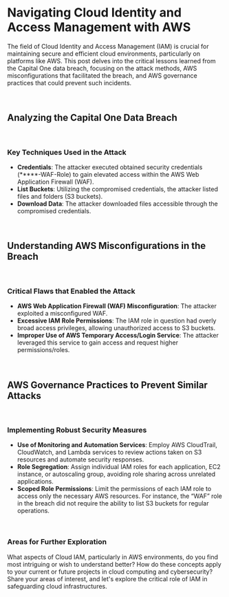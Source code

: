 # Navigating Cloud Identity and Access Management with AWS

The field of Cloud Identity and Access Management (IAM) is crucial for maintaining secure and efficient cloud environments, particularly on platforms like AWS. This post delves into the critical lessons learned from the Capital One data breach, focusing on the attack methods, AWS misconfigurations that facilitated the breach, and AWS governance practices that could prevent such incidents.

<br>

## Analyzing the Capital One Data Breach

<br>

### Key Techniques Used in the Attack

- **Credentials**: The attacker executed obtained security credentials (*****-WAF-Role) to gain elevated access within the AWS Web Application Firewall (WAF).
- **List Buckets**: Utilizing the compromised credentials, the attacker listed files and folders (S3 buckets).
- **Download Data**: The attacker downloaded files accessible through the compromised credentials.

<br>

## Understanding AWS Misconfigurations in the Breach

<br>

### Critical Flaws that Enabled the Attack

- **AWS Web Application Firewall (WAF) Misconfiguration**: The attacker exploited a misconfigured WAF.
- **Excessive IAM Role Permissions**: The IAM role in question had overly broad access privileges, allowing unauthorized access to S3 buckets.
- **Improper Use of AWS Temporary Access/Login Service**: The attacker leveraged this service to gain access and request higher permissions/roles.

<br>

## AWS Governance Practices to Prevent Similar Attacks

<br>

### Implementing Robust Security Measures

- **Use of Monitoring and Automation Services**: Employ AWS CloudTrail, CloudWatch, and Lambda services to review actions taken on S3 resources and automate security responses.
- **Role Segregation**: Assign individual IAM roles for each application, EC2 instance, or autoscaling group, avoiding role sharing across unrelated applications.
- **Scoped Role Permissions**: Limit the permissions of each IAM role to access only the necessary AWS resources. For instance, the “WAF” role in the breach did not require the ability to list S3 buckets for regular operations.

<br>

### Areas for Further Exploration

What aspects of Cloud IAM, particularly in AWS environments, do you find most intriguing or wish to understand better? How do these concepts apply to your current or future projects in cloud computing and cybersecurity? Share your areas of interest, and let's explore the critical role of IAM in safeguarding cloud infrastructures.
